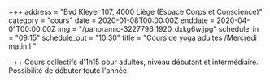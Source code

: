 +++
address = "Bvd Kleyer 107, 4000 Liège (Espace Corps et Conscience)"
category = "cours"
date = 2020-01-08T00:00:00Z
enddate = 2020-04-01T00:00:00Z
img = "/panoramic-3227796_1920_dxkg6w.jpg"
schedule_in = "09:15"
schedule_out = "10:30"
title = "Cours de yoga adultes /Mercredi matin I "

+++
Cours collectifs d'1h15 pour adultes, niveau débutant et intermédiaire. Possibilité de débuter toute l'année.